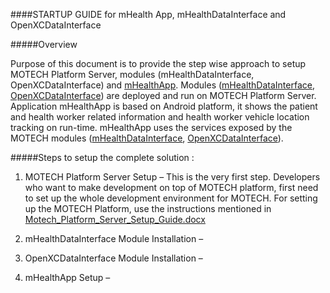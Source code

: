 

####STARTUP GUIDE for mHealth App, mHealthDataInterface and OpenXCDataInterface


#####Overview

Purpose of this document is to provide the step wise approach to setup MOTECH Platform Server, modules (mHealthDataInterface, OpenXCDataInterface) and [mHealthApp][]. Modules ([mHealthDataInterface][], [OpenXCDataInterface][]) are deployed and run on MOTECH Platform Server. Application mHealthApp is based on Android platform, it shows the patient and health worker related information and health worker vehicle location tracking on run-time. mHealthApp uses the services exposed by the MOTECH modules ([mHealthDataInterface][], [OpenXCDataInterface][]).

#####Steps to setup the complete solution :

  1.	MOTECH Platform Server Setup – 
    This is the very first step. Developers who want to make development on top of MOTECH platform, first need to set up the whole development environment for MOTECH. 
    For setting up the MOTECH Platform, use the instructions mentioned in [Motech_Platform_Server_Setup_Guide.docx][]
  
  2.	mHealthDataInterface Module Installation – 

  3.	OpenXCDataInterface Module Installation – 

  4.	mHealthApp Setup – 


[Motech_Platform_Server_Setup_Guide.docx]:docs/Motech_Platform_Server_Setup_Guide.docx
[mHealthDataInterface]:https://github.com/hclvipin/mHealthDataInterface
[OpenXCDataInterface]:https://github.com/hclvipin/OpenXCDataInterface
[mHealthApp]:https://github.com/hclvipin/mHealth-App

